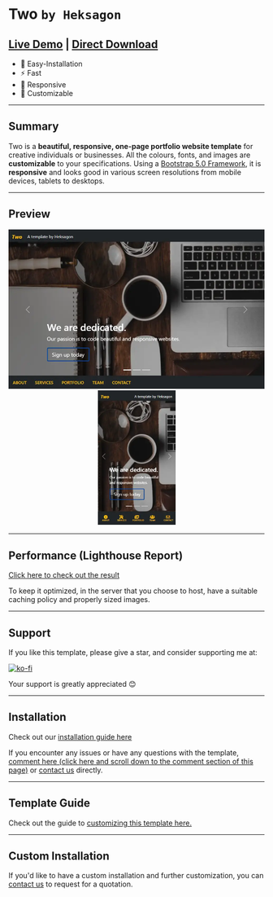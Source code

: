 # Two ```by Heksagon```
## [Live Demo](https://heksagonnet.github.io/two/) | [Direct Download](https://github.com/heksagonnet/two/archive/main.zip) 
- 🔧 Easy-Installation 
- ⚡️ Fast 
- 📱 Responsive
- 🎨 Customizable
---
## Summary
Two is a **beautiful, responsive, one-page portfolio website template** for creative individuals or businesses. All the colours, fonts, and images are **customizable** to your specifications. Using a [Bootstrap 5.0 Framework](https://getbootstrap.com/docs/5.0/getting-started/introduction/), it is **responsive** and looks good in various screen resolutions from mobile devices, tablets to desktops. 

---
## Preview
<p align="center">
  <kbd><img width=600px src="assets/img/preview.webp" alt="Preview" /></kbd>
  <kbd><img width=153px src="assets/img/preview-mobile.webp" alt="Preview in Mobile" /></kbd>
</p>

---
## Performance (Lighthouse Report)

[Click here to check out the result](https://googlechrome.github.io/lighthouse/viewer/?gist=e334ae70afa2e602a118b22f62640932)

To keep it optimized, in the server that you choose to host, have a suitable caching policy and properly sized images.

---
## Support

If you like this template, please give a star, and consider supporting me at:

[![ko-fi](https://www.ko-fi.com/img/githubbutton_sm.svg)](https://ko-fi.com/heksagon)

Your support is greatly appreciated 😊

---
## Installation
Check out our [installation guide here](https://www.heksagon.net/free-template/two/#installation-)

If you encounter any issues or have any questions with the template, [comment here (click here and scroll down to the comment section of this page)](https://www.heksagon.net/free-template/two/#graphcomment) or [contact us](https://www.heksagon.net/contact) directly.

---
## Template Guide
Check out the guide to [customizing this template here.](https://www.heksagon.net/free-template/two/#template-guide)

---
## Custom Installation
If you'd like to have a custom installation and further customization, you can [contact us](https://www.heksagon.net/contact) to request for a quotation.
